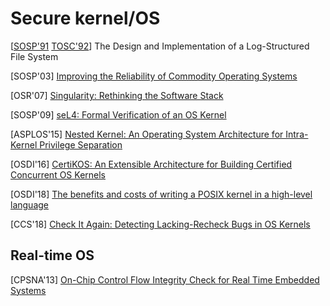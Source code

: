# Secure kernel/OS

[[SOSP'91](https://people.eecs.berkeley.edu/~brewer/cs262/LFS.pdf)
[TOSC'92](http://delivery.acm.org/10.1145/150000/146943/p26-rosenblum.pdf?ip=131.107.147.5&id=146943&acc=ACTIVE%20SERVICE&key=7777116298C9657D%2EDC6AD36C640314EC%2E6B689847FE614015%2E4D4702B0C3E38B35&__acm__=1560139377_7198165cda03785fe8763770cc6866d9)]
The Design and Implementation of a Log-Structured File
System

[SOSP'03] [Improving the Reliability of Commodity Operating
Systems](http://nooks.cs.washington.edu/nooks-sosp.pdf) 

[OSR'07] [Singularity: Rethinking the Software
Stack](https://www.microsoft.com/en-us/research/wp-content/uploads/2016/02/osr2007_rethinkingsoftwarestack.pdf) 

[SOSP'09] [seL4: Formal Verification of an OS
Kernel](https://www.sigops.org/s/conferences/sosp/2009/papers/klein-sosp09.pdf) 

[ASPLOS'15] [Nested Kernel: An Operating System Architecture for Intra-Kernel
Privilege
Separation](http://nathandautenhahn.com/downloads/publications/asplos200-dautenhahn.pdf) 

[OSDI'16] [CertiKOS: An Extensible Architecture for Building Certified
Concurrent OS
Kernels](https://www.usenix.org/system/files/conference/osdi16/osdi16-gu.pdf) 

[OSDI'18] [The benefits and costs of writing a POSIX kernel in a high-level
language](https://www.usenix.org/system/files/osdi18-cutler.pdf) 

[CCS'18] [Check It Again: Detecting Lacking-Recheck Bugs in OS
Kernels](https://www-users.cs.umn.edu/~kjlu/papers/lrsan.pdf) 


## Real-time OS

[CPSNA'13] [On-Chip Control Flow Integrity Check for Real Time Embedded
Systems](http://citeseerx.ist.psu.edu/viewdoc/download?doi=10.1.1.646.4021&rep=rep1&type=pdf)

